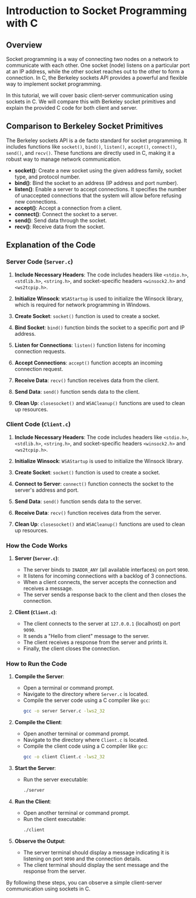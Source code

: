 
# Introduction to Socket Programming with C

## Overview

Socket programming is a way of connecting two nodes on a network to communicate with each other. One socket (node) listens on a particular port at an IP address, while the other socket reaches out to the other to form a connection. In C, the Berkeley sockets API provides a powerful and flexible way to implement socket programming.

In this tutorial, we will cover basic client-server communication using sockets in C. We will compare this with Berkeley socket primitives and explain the provided C code for both client and server.

## Comparison to Berkeley Socket Primitives

The Berkeley sockets API is a de facto standard for socket programming. It includes functions like `socket()`, `bind()`, `listen()`, `accept()`, `connect()`, `send()`, and `recv()`. These functions are directly used in C, making it a robust way to manage network communication.

- **socket()**: Create a new socket using the given address family, socket type, and protocol number.
- **bind()**: Bind the socket to an address (IP address and port number).
- **listen()**: Enable a server to accept connections. It specifies the number of unaccepted connections that the system will allow before refusing new connections.
- **accept()**: Accept a connection from a client.
- **connect()**: Connect the socket to a server.
- **send()**: Send data through the socket.
- **recv()**: Receive data from the socket.

## Explanation of the Code

### Server Code (`Server.c`)

1. **Include Necessary Headers**: The code includes headers like `<stdio.h>`, `<stdlib.h>`, `<string.h>`, and socket-specific headers `<winsock2.h>` and `<ws2tcpip.h>`.

2. **Initialize Winsock**: `WSAStartup` is used to initialize the Winsock library, which is required for network programming in Windows.

3. **Create Socket**: `socket()` function is used to create a socket.

4. **Bind Socket**: `bind()` function binds the socket to a specific port and IP address.

5. **Listen for Connections**: `listen()` function listens for incoming connection requests.

6. **Accept Connections**: `accept()` function accepts an incoming connection request.

7. **Receive Data**: `recv()` function receives data from the client.

8. **Send Data**: `send()` function sends data to the client.

9. **Clean Up**: `closesocket()` and `WSACleanup()` functions are used to clean up resources.

### Client Code (`Client.c`)

1. **Include Necessary Headers**: The code includes headers like `<stdio.h>`, `<stdlib.h>`, `<string.h>`, and socket-specific headers `<winsock2.h>` and `<ws2tcpip.h>`.

2. **Initialize Winsock**: `WSAStartup` is used to initialize the Winsock library.

3. **Create Socket**: `socket()` function is used to create a socket.

4. **Connect to Server**: `connect()` function connects the socket to the server's address and port.

5. **Send Data**: `send()` function sends data to the server.

6. **Receive Data**: `recv()` function receives data from the server.

7. **Clean Up**: `closesocket()` and `WSACleanup()` functions are used to clean up resources.

### How the Code Works

1. **Server (`Server.c`)**:
    - The server binds to `INADDR_ANY` (all available interfaces) on port `9090`.
    - It listens for incoming connections with a backlog of 3 connections.
    - When a client connects, the server accepts the connection and receives a message.
    - The server sends a response back to the client and then closes the connection.

2. **Client (`Client.c`)**:
    - The client connects to the server at `127.0.0.1` (localhost) on port `9090`.
    - It sends a "Hello from client" message to the server.
    - The client receives a response from the server and prints it.
    - Finally, the client closes the connection.

### How to Run the Code

1. **Compile the Server**:
    - Open a terminal or command prompt.
    - Navigate to the directory where `Server.c` is located.
    - Compile the server code using a C compiler like `gcc`:
      ```sh
      gcc -o server Server.c -lws2_32
      ```

2. **Compile the Client**:
    - Open another terminal or command prompt.
    - Navigate to the directory where `Client.c` is located.
    - Compile the client code using a C compiler like `gcc`:
      ```sh
      gcc -o client Client.c -lws2_32
      ```

3. **Start the Server**:
    - Run the server executable:
      ```sh
      ./server
      ```

4. **Run the Client**:
    - Open another terminal or command prompt.
    - Run the client executable:
      ```sh
      ./client
      ```

5. **Observe the Output**:
    - The server terminal should display a message indicating it is listening on port `9090` and the connection details.
    - The client terminal should display the sent message and the response from the server.

By following these steps, you can observe a simple client-server communication using sockets in C.
